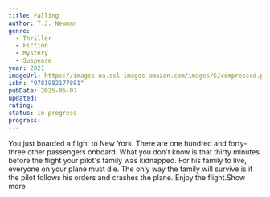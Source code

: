 ```yaml
---
title: Falling
author: T.J. Newman
genre:
  - Thriller
  - Fiction
  - Mystery
  - Suspense
year: 2021
imageUrl: https://images-na.ssl-images-amazon.com/images/S/compressed.photo.goodreads.com/books/1625673562i/56614951.jpg
isbn: "9781982177881"
pubDate: 2025-05-07
updated: 
rating: 
status: in-progress
progress:
---
```

You just boarded a flight to New York. There are one hundred and forty-three other passengers onboard. What you don't know is that thirty minutes before the flight your pilot's family was kidnapped. For his family to live, everyone on your plane must die. The only way the family will survive is if the pilot follows his orders and crashes the plane. Enjoy the flight.Show more
